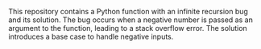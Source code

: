 This repository contains a Python function with an infinite recursion bug and its solution. The bug occurs when a negative number is passed as an argument to the function, leading to a stack overflow error. The solution introduces a base case to handle negative inputs.
